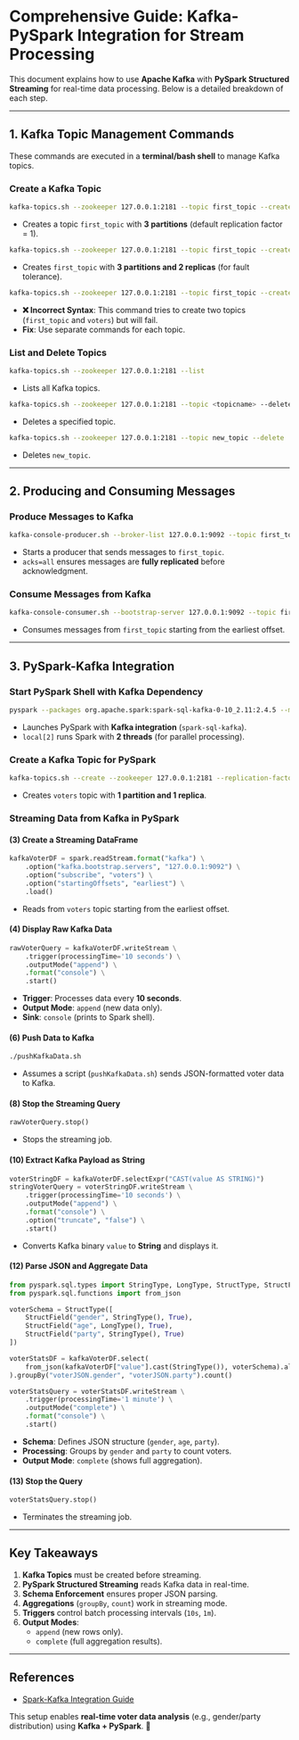 # **Comprehensive Guide: Kafka-PySpark Integration for Stream Processing**

This document explains how to use **Apache Kafka** with **PySpark Structured Streaming** for real-time data processing. Below is a detailed breakdown of each step.

---

## **1. Kafka Topic Management Commands**
These commands are executed in a **terminal/bash shell** to manage Kafka topics.

### **Create a Kafka Topic**
```bash
kafka-topics.sh --zookeeper 127.0.0.1:2181 --topic first_topic --create --partitions 3
```
- Creates a topic `first_topic` with **3 partitions** (default replication factor = 1).

```bash
kafka-topics.sh --zookeeper 127.0.0.1:2181 --topic first_topic --create --partitions 3 --replication-factor 2
```
- Creates `first_topic` with **3 partitions and 2 replicas** (for fault tolerance).

```bash
kafka-topics.sh --zookeeper 127.0.0.1:2181 --topic first_topic --create --partitions 3 --replication-factor 1 --topic voters
```
- **❌ Incorrect Syntax**: This command tries to create two topics (`first_topic` and `voters`) but will fail.  
- **Fix**: Use separate commands for each topic.

### **List and Delete Topics**
```bash
kafka-topics.sh --zookeeper 127.0.0.1:2181 --list
```
- Lists all Kafka topics.

```bash
kafka-topics.sh --zookeeper 127.0.0.1:2181 --topic <topicname> --delete
```
- Deletes a specified topic.

```bash
kafka-topics.sh --zookeeper 127.0.0.1:2181 --topic new_topic --delete
```
- Deletes `new_topic`.

---

## **2. Producing and Consuming Messages**
### **Produce Messages to Kafka**
```bash
kafka-console-producer.sh --broker-list 127.0.0.1:9092 --topic first_topic --producer-property acks=all
```
- Starts a producer that sends messages to `first_topic`.
- `acks=all` ensures messages are **fully replicated** before acknowledgment.

### **Consume Messages from Kafka**
```bash
kafka-console-consumer.sh --bootstrap-server 127.0.0.1:9092 --topic first_topic --from-beginning
```
- Consumes messages from `first_topic` starting from the earliest offset.

---

## **3. PySpark-Kafka Integration**
### **Start PySpark Shell with Kafka Dependency**
```bash
pyspark --packages org.apache.spark:spark-sql-kafka-0-10_2.11:2.4.5 --master local[2]
```
- Launches PySpark with **Kafka integration** (`spark-sql-kafka`).
- `local[2]` runs Spark with **2 threads** (for parallel processing).

### **Create a Kafka Topic for PySpark**
```bash
kafka-topics.sh --create --zookeeper 127.0.0.1:2181 --replication-factor 1 --partitions 1 --topic voters
```
- Creates `voters` topic with **1 partition and 1 replica**.

### **Streaming Data from Kafka in PySpark**
#### **(3) Create a Streaming DataFrame**
```python
kafkaVoterDF = spark.readStream.format("kafka") \
    .option("kafka.bootstrap.servers", "127.0.0.1:9092") \
    .option("subscribe", "voters") \
    .option("startingOffsets", "earliest") \
    .load()
```
- Reads from `voters` topic starting from the earliest offset.

#### **(4) Display Raw Kafka Data**
```python
rawVoterQuery = kafkaVoterDF.writeStream \
    .trigger(processingTime='10 seconds') \
    .outputMode("append") \
    .format("console") \
    .start()
```
- **Trigger**: Processes data every **10 seconds**.
- **Output Mode**: `append` (new data only).
- **Sink**: `console` (prints to Spark shell).

#### **(6) Push Data to Kafka**
```bash
./pushKafkaData.sh
```
- Assumes a script (`pushKafkaData.sh`) sends JSON-formatted voter data to Kafka.

#### **(8) Stop the Streaming Query**
```python
rawVoterQuery.stop()
```
- Stops the streaming job.

#### **(10) Extract Kafka Payload as String**
```python
voterStringDF = kafkaVoterDF.selectExpr("CAST(value AS STRING)")
stringVoterQuery = voterStringDF.writeStream \
    .trigger(processingTime='10 seconds') \
    .outputMode("append") \
    .format("console") \
    .option("truncate", "false") \
    .start()
```
- Converts Kafka binary `value` to **String** and displays it.

#### **(12) Parse JSON and Aggregate Data**
```python
from pyspark.sql.types import StringType, LongType, StructType, StructField
from pyspark.sql.functions import from_json

voterSchema = StructType([
    StructField("gender", StringType(), True),
    StructField("age", LongType(), True),
    StructField("party", StringType(), True)
])

voterStatsDF = kafkaVoterDF.select(
    from_json(kafkaVoterDF["value"].cast(StringType()), voterSchema).alias("voterJSON")
).groupBy("voterJSON.gender", "voterJSON.party").count()

voterStatsQuery = voterStatsDF.writeStream \
    .trigger(processingTime='1 minute') \
    .outputMode("complete") \
    .format("console") \
    .start()
```
- **Schema**: Defines JSON structure (`gender`, `age`, `party`).
- **Processing**: Groups by `gender` and `party` to count voters.
- **Output Mode**: `complete` (shows full aggregation).

#### **(13) Stop the Query**
```python
voterStatsQuery.stop()
```
- Terminates the streaming job.

---

## **Key Takeaways**
1. **Kafka Topics** must be created before streaming.
2. **PySpark Structured Streaming** reads Kafka data in real-time.
3. **Schema Enforcement** ensures proper JSON parsing.
4. **Aggregations** (`groupBy`, `count`) work in streaming mode.
5. **Triggers** control batch processing intervals (`10s`, `1m`).
6. **Output Modes**:
   - `append` (new rows only).
   - `complete` (full aggregation results).

---

## **References**
- [Spark-Kafka Integration Guide](http://spark.apache.org/docs/2.4.5/structured-streaming-kafka-integration.html)

This setup enables **real-time voter data analysis** (e.g., gender/party distribution) using **Kafka + PySpark**. 🚀

